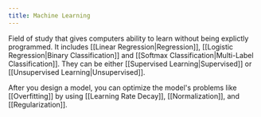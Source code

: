 ```yaml
---
title: Machine Learning
---
```


Field of study that gives computers ability to learn without being explictly programmed. It includes [[Linear Regression|Regression]], [[Logistic Regression|Binary Classification]] and [[Softmax Classification|Multi-Label Classification]]. They can be either [[Supervised Learning|Supervised]] or [[Unsupervised Learning|Unsupervised]].

After you design a model, you can optimize the model's problems like [[Overfitting]] by using [[Learning Rate Decay]], [[Normalization]], and [[Regularization]].